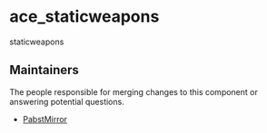 ace_staticweapons
==========

staticweapons

## Maintainers

The people responsible for merging changes to this component or answering potential questions.

- [PabstMirror](https://github.com/PabstMirror)
